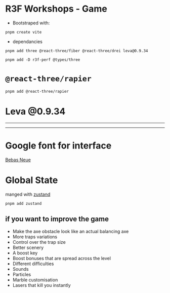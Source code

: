 # R3F Workshops - Game

- Bootstraped with:

```
pnpm create vite
```

- dependancies

```
pnpm add three @react-three/fiber @react-three/drei leva@0.9.34
```

```
pnpm add -D r3f-perf @types/three
```

# `@react-three/rapier`

```
pnpm add @react-three/rapier
```

# Leva @0.9.34

---

---

# Google font for interface

[Bebas Neue](https://fonts.google.com/specimen/Bebas+Neue)

# Global State

manged with [zustand](https://github.com/pmndrs/zustand)

```
pnpm add zustand
```

## if you want to improve the game

- Make the axe obstacle look like an actual balancing axe
- More traps variations
- Control over the trap size
- Better scenery
- A boost key
- Boost bonuses that are spread across the level
- Different difficulties
- Sounds
- Particles
- Marble customisation
- Lasers that kill you instantly
